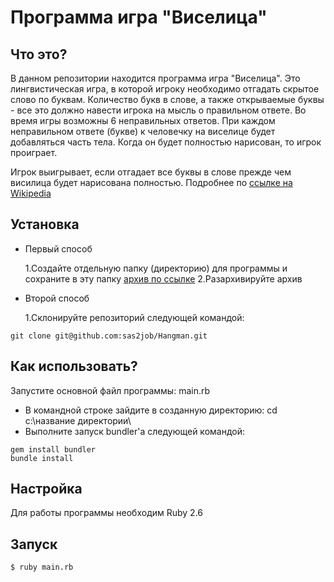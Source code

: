 # Программа игра "Виселица"

## Что это?

В данном репозитории находится программа игра "Виселица". Это лингвистическая игра, в которой игроку необходимо отгадать скрытое слово по буквам.
Количество букв в слове, а также открываемые буквы - все это должно навести игрока на мысль о правильном ответе. Во время игры возможны 6 неправильных ответов. При каждом неправильном ответе (букве) к человечку на виселице будет добавляться часть тела. Когда он будет полностью нарисован, то игрок проиграет.

Игрок выигрывает, если отгадает все буквы в слове прежде чем висилица будет нарисована полностью.
Подробнее по [ссылке на Wikipedia](https://ru.wikipedia.org/wiki/%D0%92%D0%B8%D1%81%D0%B5%D0%BB%D0%B8%D1%86%D0%B0_(%D0%B8%D0%B3%D1%80%D0%B0))

## Установка

* Первый способ

    1.Создайте отдельную папку (директорию) для программы и сохраните в эту папку [архив по ссылке](https://github.com/sas2job/Hangman/archive/master.zip)
    2.Разархивируйте архив
    
* Второй способ

    1.Склонируйте репозиторий следующей командой:
```
git clone git@github.com:sas2job/Hangman.git
```


## Как использовать?

Запустите основной файл программы: main.rb
* В командной строке зайдите в созданную директорию: cd c:\название директории\
* Выполните запуск bundler'a следующей командой:
```
gem install bundler
bundle install
```

## Настройка

Для работы программы необходим Ruby 2.6

## Запуск

```
$ ruby main.rb
```
